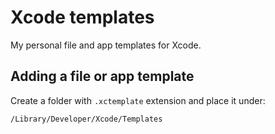 # Xcode templates
My personal file and app templates for Xcode.

## Adding a file or app template
Create a folder with `.xctemplate` extension and place it under:
```
/Library/Developer/Xcode/Templates
```
